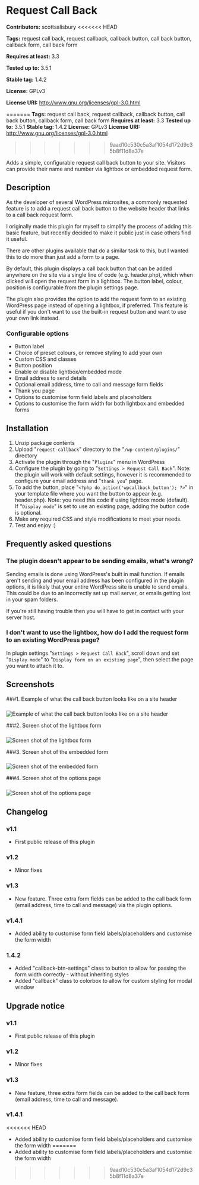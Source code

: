# Request Call Back #
**Contributors:** scottsalisbury
<<<<<<< HEAD
  
**Tags:** request call back, request callback, callback button, call back button, callback form, call back form
  
**Requires at least:** 3.3
  
**Tested up to:** 3.5.1
  
**Stable tag:** 1.4.2
  
**License:** GPLv3
  
**License URI:** http://www.gnu.org/licenses/gpl-3.0.html
  
=======
**Tags:** request call back, request callback, callback button, call back button, callback form, call back form
**Requires at least:** 3.3
**Tested up to:** 3.5.1
**Stable tag:** 1.4.2
**License:** GPLv3
**License URI:** http://www.gnu.org/licenses/gpl-3.0.html
>>>>>>> 9aad10c530c5a3af1054d172d9c35b8f11d8a37e

Adds a simple, configurable request call back button to your site. Visitors can provide their name and number via lightbox or embedded request form.

## Description ##

As the developer of several WordPress microsites, a commonly requested feature is to add a request call back button to the website header that links to a call back request form.

I originally made this plugin for myself to simplify the process of adding this basic feature, but recently decided to make it public just in case others find it useful.

There are other plugins available that do a similar task to this, but I wanted this to do more than just add a form to a page. 

By default, this plugin displays a call back button that can be added anywhere on the site via a single line of code (e.g. header.php), which when clicked will open the request form in a lightbox. The button label, colour, position is configurable from the plugin settings page. 

The plugin also provides the option to add the request form to an existing WordPress page instead of opening a lightbox, if preferred. This feature is useful if you don't want to use the built-in request button and want to use your own link instead.

### Configurable options ###
* Button label
* Choice of preset colours, or remove styling to add your own
* Custom CSS and classes
* Button position
* Enable or disable lightbox/embedded mode
* Email address to send details
* Optional email address, time to call and message form fields
* Thank you page
* Options to customise form field labels and placeholders
* Options to customise the form width for both lightbox and embedded forms

## Installation ##

1. Unzip package contents
2. Upload "`request-callback`" directory to the "`/wp-content/plugins/`" directory
3. Activate the plugin through the "`Plugins`" menu in WordPress
4. Configure the plugin by going to "`Settings > Request Call Back`". Note: the plugin will work with default settings, however it is recommended to configure your email address and "`thank you`" page.
5. To add the button, place "`<?php do_action('wpcallback_button'); ?>`" in your template file where you want the button to appear (e.g. header.php). Note: you need this code if using lightbox mode (default). If "`Display mode`" is set to use an existing page, adding the button code is optional.
6. Make any required CSS and style modifications to meet your needs.
7. Test and enjoy :)

## Frequently asked questions ##

### The plugin doesn't appear to be sending emails, what's wrong? ###
Sending emails is done using WordPress's built in mail function. If emails aren't sending and your email address has been configured in the plugin options, it is likely that your entire WordPress site is unable to send emails. This could be due to an incorrectly set up mail server, or emails getting lost in your spam folders.

If you're still having trouble then you will have to get in contact with your server host.

### I don't want to use the lightbox, how do I add the request form to an existing WordPress page? ###
In plugin settings "`Settings > Request Call Back`", scroll down and set "`Display mode`" to "`Display form on an existing page`", then select the page you want to attach it to.

## Screenshots ##

###1. Example of what the call back button looks like on a site header
###
![Example of what the call back button looks like on a site header
](https://ps.w.org/request-call-back/assets/screenshot-1.png)

###2. Screen shot of the lightbox form
###
![Screen shot of the lightbox form
](https://ps.w.org/request-call-back/assets/screenshot-2.png)

###3. Screen shot of the embedded form
###
![Screen shot of the embedded form
](https://ps.w.org/request-call-back/assets/screenshot-3.png)

###4. Screen shot of the options page
###
![Screen shot of the options page
](https://ps.w.org/request-call-back/assets/screenshot-4.png)


## Changelog ##

### v1.1 ###
* First public release of this plugin

### v1.2 ###
* Minor fixes

### v1.3 ###
* New feature. Three extra form fields can be added to the call back form (email address, time to call and message) via the plugin options.

### v1.4.1 ###
* Added ability to customise form field labels/placeholders and customise the form width

### 1.4.2 ###
* Added "callback-btn-settings" class to button to allow for passing the form width correctly - without inheriting styles
* Added "callback" class to colorbox to allow for custom styling for modal window

## Upgrade notice ##

### v1.1 ###
* First public release of this plugin

### v1.2 ###
* Minor fixes

### v1.3 ###
* New feature, three extra form fields can be added to the call back form (email address, time to call and message).

### v1.4.1 ###
<<<<<<< HEAD
* Added ability to customise form field labels/placeholders and customise the form width
=======
* Added ability to customise form field labels/placeholders and customise the form width
>>>>>>> 9aad10c530c5a3af1054d172d9c35b8f11d8a37e
